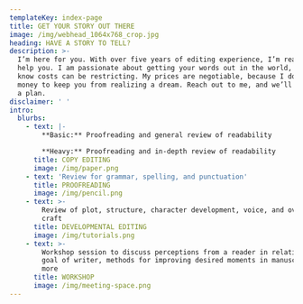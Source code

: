 ```yaml
---
templateKey: index-page
title: GET YOUR STORY OUT THERE
image: /img/webhead_1064x768_crop.jpg
heading: HAVE A STORY TO TELL?
description: >-
  I’m here for you. With over five years of editing experience, I’m ready to
  help you. I am passionate about getting your words out in the world, and I
  know costs can be restricting. My prices are negotiable, because I don’t want
  money to keep you from realizing a dream. Reach out to me, and we’ll work out
  a plan.
disclaimer: ' '
intro:
  blurbs:
    - text: |-
        **Basic:** Proofreading and general review of readability  

        **Heavy:** Proofreading and in-depth review of readability
      title: COPY EDITING
      image: /img/paper.png
    - text: 'Review for grammar, spelling, and punctuation'
      title: PROOFREADING
      image: /img/pencil.png
    - text: >-
        Review of plot, structure, character development, voice, and overall
        craft
      title: DEVELOPMENTAL EDITING
      image: /img/tutorials.png
    - text: >-
        Workshop session to discuss perceptions from a reader in relation to
        goal of writer, methods for improving desired moments in manuscript, and
        more
      title: WORKSHOP
      image: /img/meeting-space.png
---
```


